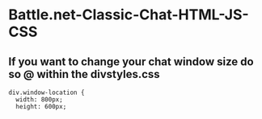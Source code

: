 # Battle.net-Classic-Chat-HTML-JS-CSS

If you want to change your chat window size do so @ within the divstyles.css
---
```
div.window-location {
  width: 800px;
  height: 600px;
```
